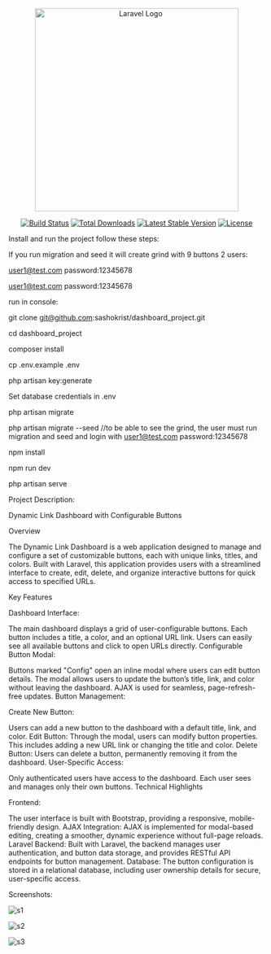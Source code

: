<p align="center"><a href="https://laravel.com" target="_blank"><img src="https://raw.githubusercontent.com/laravel/art/master/logo-lockup/5%20SVG/2%20CMYK/1%20Full%20Color/laravel-logolockup-cmyk-red.svg" width="400" alt="Laravel Logo"></a></p>

<p align="center">
<a href="https://github.com/laravel/framework/actions"><img src="https://github.com/laravel/framework/workflows/tests/badge.svg" alt="Build Status"></a>
<a href="https://packagist.org/packages/laravel/framework"><img src="https://img.shields.io/packagist/dt/laravel/framework" alt="Total Downloads"></a>
<a href="https://packagist.org/packages/laravel/framework"><img src="https://img.shields.io/packagist/v/laravel/framework" alt="Latest Stable Version"></a>
<a href="https://packagist.org/packages/laravel/framework"><img src="https://img.shields.io/packagist/l/laravel/framework" alt="License"></a>
</p>

Install and run the project follow these steps:

If you run migration and seed it will create grind with 9 buttons 2 users:

user1@test.com      password:12345678

user1@test.com      password:12345678

run in console:

git clone git@github.com:sashokrist/dashboard_project.git

cd dashboard_project

composer install

cp .env.example .env

php artisan key:generate

Set database credentials in .env

php artisan migrate

 php artisan migrate --seed    //to be able to see the grind, the user must run migration and seed and login with user1@test.com      password:12345678

npm install

npm run dev

php artisan serve

Project Description:

Dynamic Link Dashboard with Configurable Buttons

Overview

The Dynamic Link Dashboard is a web application designed to manage and configure a set of customizable buttons, each with unique links, titles, and colors. Built with Laravel, this application provides users with a streamlined interface to create, edit, delete, and organize interactive buttons for quick access to specified URLs.

Key Features

Dashboard Interface:

The main dashboard displays a grid of user-configurable buttons.
Each button includes a title, a color, and an optional URL link.
Users can easily see all available buttons and click to open URLs directly.
Configurable Button Modal:

Buttons marked "Config" open an inline modal where users can edit button details.
The modal allows users to update the button’s title, link, and color without leaving the dashboard.
AJAX is used for seamless, page-refresh-free updates.
Button Management:

Create New Button:

Users can add a new button to the dashboard with a default title, link, and color.
Edit Button: Through the modal, users can modify button properties. This includes adding a new URL link or changing the title and color.
Delete Button: Users can delete a button, permanently removing it from the dashboard.
User-Specific Access:

Only authenticated users have access to the dashboard.
Each user sees and manages only their own buttons.
Technical Highlights

Frontend:

The user interface is built with Bootstrap, providing a responsive, mobile-friendly design.
AJAX Integration: AJAX is implemented for modal-based editing, creating a smoother, dynamic experience without full-page reloads.
Laravel Backend: Built with Laravel, the backend manages user authentication, and button data storage, and provides RESTful API endpoints for button management.
Database: The button configuration is stored in a relational database, including user ownership details for secure, user-specific access.

Screenshots:

![s1](https://github.com/user-attachments/assets/a76a980a-8c5a-4f7d-9b09-fe13ba4f019c)

![s2](https://github.com/user-attachments/assets/9984cd70-da00-40ba-a5a3-e86dafe992bd)

![s3](https://github.com/user-attachments/assets/20f62296-1f5f-46a6-b0ef-d6df8ed6579f)



